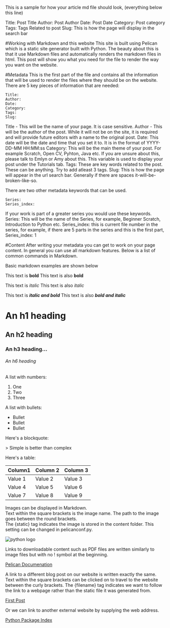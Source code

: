 This is a sample for how your article md file should look, (everything below this line)

Title: Post Title
Author: Post Author
Date: Post Date
Category: Post category
Tags: Tags Related to post
Slug: This is how the page will display in the search bar

#Working with Markdown and this website
This site is built using Pelican which is a static site generator built with Python. The beauty about this is that it use Markdown files and automatically renders the markdown files in html. This post will show you what you need for the file to render the way you want on the website. 

#Metadata
This is the first part of the file and contains all the information that will be used to render the files where they should be on the website. 
There are 5 key pieces of information that are needed:

```console
Title: 
Author:
Date:
Category:
Tags:
Slug:
```

Title - This will be the name of your page. It is case sensitive.
Author - This will be the author of the post. While it will not be on the site, it is required and will provide future editors with a name to the original post.
Date: This date will be the date and time that you set it to. It is in the format of YYYY-DD-MM HH:MM:ss
Category: This will be the main theme of your post. For example Scratch, Open CV, Pyhton, Java etc. If you are unsure about this, please talk to Emlyn or Amy about this. This variable is used to display your post under the Tutorials tab.
Tags: These are key words related to the post. These can be anything. Try to add atleast 3 tags.
Slug: This is how the page will appear in the url search bar. Generally if there are spaces it-will-be-broken-like-so.

There are two other metadata keywords that can be used. 

```console
Series: 
Series_index:
```

If your work is part of a greater series you would use these keywords. 
Series: This will be the name of the Series, for example, Beginner Scratch, Introduction to Python etc.
Series_index: this is current file number in the series, for example, if there are 5 parts in the series and this is the first part, Series_index: 1 


#Content
After writing your metadata you can get to work on your page content. In general you can use all markdown features. Below is a list of common commands in Markdown.

Basic markdown examples are shown below

This text is **bold**
This text is also __bold__

This text is *italic*
This text is also _italic_

This text is **_italic and bold_**
This text is also ___bold and italic___
# An h1 heading
## An h2 heading
### An h3 heading...
###### An h6 heading

A list with numbers:
1. One
2. Two
3. Three

A list with bullets:
* Bullet
* Bullet
* Bullet

Here's a blockquote:

&gt; Simple is better than complex

Here's a table:

| Column1 | Column 2 | Column 3|
|-----|-----|-----|
| Value 1 | Value 2 | Value 3 |
| Value 4 | Value 5 | Value 6 |
| Value 7 | Value 8 | Value 9 |





Images can be displayed in Markdown.  
Text within the square brackets is the image name. The path to the image goes between the round brackets.  
The {static} tag indicates the image is stored in the content folder. This setting can be changed in pelicanconf.py.

![python logo]({static}/img/python_icon.png)

Links to downloadable content such as PDF files are written similarly to image files but with no ! symbol at the beginning.

[Pelican Documenation]({static}/pdf/pelican.pdf)

A link to a different blog post on our website is written exactly the same.  
Text within the square brackets can be clicked on to travel to the website between the curly brackets.
The {filename} tag indicates we want to follow the link to a webpage rather than the static file it was generated from.

[First Post]({filename}/articles/first_post.md)

Or we can link to another external website by supplying the web address.

[Python Package Index](https://pypi.org)